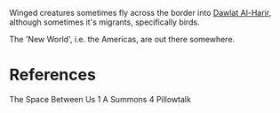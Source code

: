 Winged creatures sometimes fly across the border into [Dawlat Al-Harir](Dawlat%20Al-Harir.md), although sometimes it's migrants, specifically birds.

The 'New World', i.e. the Americas, are out there somewhere.

# References
The Space Between Us 1
A Summons 4
Pillowtalk